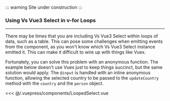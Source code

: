 ::: warning
Site under construction
:::

### Using Vs Vue3 Select in v-for Loops

---

There may be times that you are including Vs Vue3 Select within loops of data, such
as a table. This can pose some challenges when emitting events from the
component, as you won't know which Vs Vue3 Select instance emitted it. This can make
it difficult to wire up with things like Vuex.

Fortunately, you can solve this problem with an anonymous function. The example
below doesn't use Vuex just to keep things succinct, but the same solution would
apply. The `@input` is handled with an inline anonymous function, allowing the
selected country to be passed to the `updateCountry` method with the `country`
and the `person` object.

<LoopedSelect />

<<< @/.vuepress/components/LoopedSelect.vue
